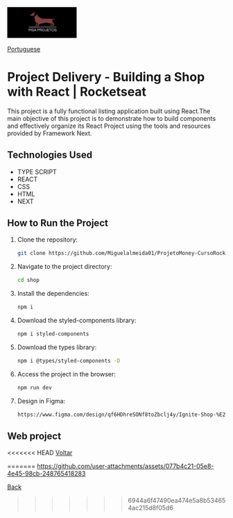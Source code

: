<img src="img/logohulk.png" style="width:9.975rem;text-align: right;"/>

[Portuguese](Readme-pt.md)


# Project Delivery - Building a Shop with React | Rocketseat 

This project is a fully functional listing application built using React.The main objective of this project is to demonstrate how to build components and effectively organize its React Project using the tools and resources provided by Framework Next.
## Technologies Used 

- TYPE SCRIPT
- REACT 
- CSS 
- HTML 
- NEXT

## How to Run the Project 

1. Clone the repository: 

   ```bash 
   git clone https://github.com/Miguelalmeida01/ProjetoMoney-CursoRocketseat.git 
   ``` 
2. Navigate to the project directory: 

   ```bash 
   cd shop
   ``` 

3. Install the dependencies: 

   ```bash 
   npm i 
   ``` 

4. Download the styled-components library: 

   ```bash 
   npm i styled-components 
   ``` 

5. Download the types library: 

   ```bash 
   npm i @types/styled-components -D 
   ``` 

6. Access the project in the browser: 

   ```bash
   npm run dev 
   ``` 
   
7. Design in Figma:

   ```bash
   https://www.figma.com/design/qf6HDhreSONf8toZbclj4y/Ignite-Shop-%E2%80%A2-Projeto-React-(Copy)?node-id=418-62&t=HuCgWMMFFs2rq4FJ-0
   ``` 

 ## Web project 
 

<<<<<<< HEAD
[Voltar](https://github.com/Miguelalmeida01/ProjetoShop-CursoRocketseat-?tab=readme-ov-file#project-delivery---building-a-money-with-react--rocketseat)
 
=======
https://github.com/user-attachments/assets/077b4c21-05e8-4e45-98cb-248765418283



 
[Back](https://github.com/Miguelalmeida01/ProjetoShop-CursoRocketseat-/blob/main/Readme-pt.md#entrega-de-projeto---criando-um-money-com-react--rocketseat)
>>>>>>> 6944a6f47490ea474e5a8b534654ac215d8f05d6
